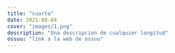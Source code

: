 ```yaml
---
title: "cuarta"
date: 2021-08-04
cover: "images/1.png"
description: "Una descripcion de cualquier longitud"
ossuu: "link a la web de ossuu"
---
```

